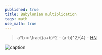 ```yaml
---
published: true
title: Babylonian multiplication
tags: math
use_math: true
---
```

> a*b = \frac{(a+b)^2 - (a-b)^2}{4} - [HN](https://news.ycombinator.com/item?id=24301720)

![caption](https://i.imgur.com/CHYYhn6.png) <!-- .element height="50%" width="50% ustify-content="left" -->
